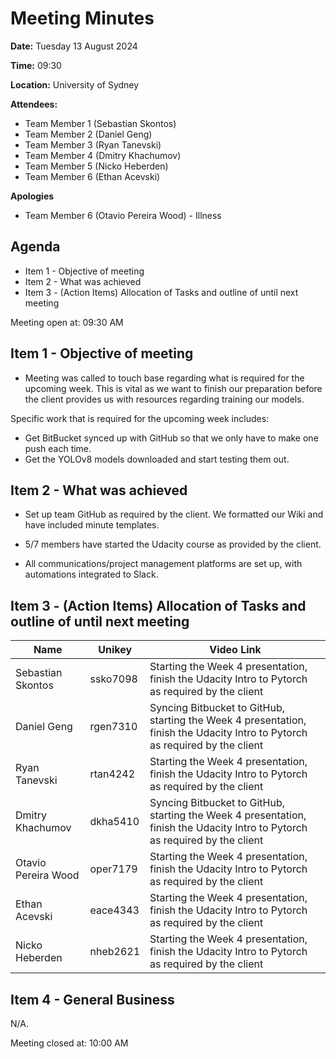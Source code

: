 # Meeting Minutes

**Date:** Tuesday 13 August 2024

**Time:** 09:30 

**Location:** University of Sydney

**Attendees:**

* Team Member 1 (Sebastian Skontos)
* Team Member 2 (Daniel Geng)
* Team Member 3 (Ryan Tanevski)
* Team Member 4 (Dmitry Khachumov)
* Team Member 5 (Nicko Heberden)
* Team Member 6 (Ethan Acevski)


**Apologies**

* Team Member 6 (Otavio Pereira Wood) - Illness

## Agenda

* Item 1 - Objective of meeting
* Item 2 - What was achieved
* Item 3 - (Action Items) Allocation of Tasks and outline of until next meeting

Meeting open at: 09:30 AM

## Item 1 - Objective of meeting

* Meeting was called to touch base regarding what is required for the upcoming week. This is vital as we want to finish our preparation before the client provides us with resources regarding training our models.

Specific work that is required for the upcoming week includes:
* Get BitBucket synced up with GitHub so that we only have to make one push each time.
* Get the YOLOv8 models downloaded and start testing them out.


## Item 2 - What was achieved

* Set up team GitHub as required by the client. We formatted our Wiki and have included minute templates.

* 5/7 members have started the Udacity course as provided by the client.

* All communications/project management platforms are set up, with automations integrated to Slack.


## Item 3 - (Action Items) Allocation of Tasks and outline of until next meeting

| Name | Unikey | Video Link |
|--|--|--|
| Sebastian Skontos | ssko7098 | Starting the Week 4 presentation, finish the Udacity Intro to Pytorch as required by the client |
| Daniel Geng | rgen7310 | Syncing Bitbucket to GitHub, starting the Week 4 presentation, finish the Udacity Intro to Pytorch as required by the client |
| Ryan Tanevski | rtan4242 | Starting the Week 4 presentation, finish the Udacity Intro to Pytorch as required by the client |
| Dmitry Khachumov | dkha5410 | Syncing Bitbucket to GitHub, starting the Week 4 presentation, finish the Udacity Intro to Pytorch as required by the client |
| Otavio Pereira Wood | oper7179 | Starting the Week 4 presentation, finish the Udacity Intro to Pytorch as required by the client |
| Ethan Acevski | eace4343 | Starting the Week 4 presentation, finish the Udacity Intro to Pytorch as required by the client |
| Nicko Heberden | nheb2621 | Starting the Week 4 presentation, finish the Udacity Intro to Pytorch as required by the client|

## Item 4 - General Business
N/A.


Meeting closed at:  10:00 AM

